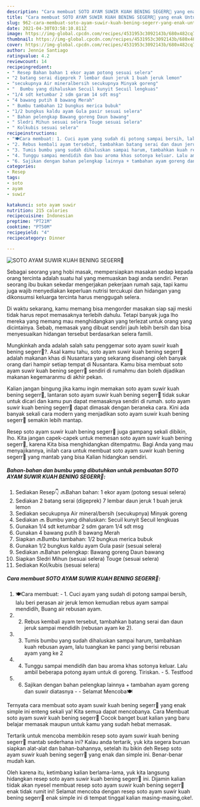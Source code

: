 ```yaml
---
description: "Cara membuat SOTO AYAM SUWIR KUAH BENING SEGERR🍲 yang enak Untuk Jualan"
title: "Cara membuat SOTO AYAM SUWIR KUAH BENING SEGERR🍲 yang enak Untuk Jualan"
slug: 962-cara-membuat-soto-ayam-suwir-kuah-bening-segerr-yang-enak-untuk-jualan
date: 2021-04-30T03:58:10.811Z
image: https://img-global.cpcdn.com/recipes/4531953c3092143b/680x482cq70/soto-ayam-suwir-kuah-bening-segerr🍲-foto-resep-utama.jpg
thumbnail: https://img-global.cpcdn.com/recipes/4531953c3092143b/680x482cq70/soto-ayam-suwir-kuah-bening-segerr🍲-foto-resep-utama.jpg
cover: https://img-global.cpcdn.com/recipes/4531953c3092143b/680x482cq70/soto-ayam-suwir-kuah-bening-segerr🍲-foto-resep-utama.jpg
author: Jennie Santiago
ratingvalue: 4.2
reviewcount: 14
recipeingredient:
- " Resep Bahan bahan 1 ekor ayam potong sesuai selera"
- "2 batang serai digeprek 7 lembar daun jeruk 1 buah jeruk lemon"
- "secukupnya Air mineralbersih secukupnya Minyak goreng"
- "  Bumbu yang dihaluskan Secuil kunyit Secuil lengkuas"
- "1/4 sdt ketumbar 2 sdm garam 14 sdt msg"
- "4 bawang putih 8 bawang Merah"
- " Bumbu tambahan 12 bungkus merica bubuk"
- "1/2 bungkus kaldu ayam Gula pasir sesuai selera"
- " Bahan pelengkap Bawang goreng Daun bawang"
- " Sledri Mihun sesuai selera Touge sesuai selera"
- " Kolkubis sesuai selera"
recipeinstructions:
- "🍽Cara membuat: 1. Cuci ayam yang sudah di potong sampai bersih, lalu beri perasan air jeruk lemon kemudian rebus ayam sampai mendidih, Buang air rebusan ayam."
- "2. Rebus kembali ayam tersebut, tambahkan batang serai dan daun jeruk sampai mendidih (rebusan ayam ke 2)."
- "3. Tumis bumbu yang sudah dihaluskan sampai harum, tambahkan kuah rebusan ayam, lalu tuangkan ke panci yang berisi rebusan ayam yang ke 2"
- "4. Tunggu sampai mendidih dan bau aroma khas sotonya keluar. Lalu ambil beberapa potong ayam untuk di goreng. Tiriskan.  5. Testfood"
- "6. Sajikan dengan bahan pelengkap lainnya + tambahan ayam goreng dan suwir diatasnya  Selamat Mencoba🍽"
categories:
- Resep
tags:
- soto
- ayam
- suwir

katakunci: soto ayam suwir 
nutrition: 215 calories
recipecuisine: Indonesian
preptime: "PT21M"
cooktime: "PT50M"
recipeyield: "4"
recipecategory: Dinner

---
```



![SOTO AYAM SUWIR KUAH BENING SEGERR🍲](https://img-global.cpcdn.com/recipes/4531953c3092143b/680x482cq70/soto-ayam-suwir-kuah-bening-segerr🍲-foto-resep-utama.jpg)

Sebagai seorang yang hobi masak, mempersiapkan masakan sedap kepada orang tercinta adalah suatu hal yang memuaskan bagi anda sendiri. Peran seorang ibu bukan sekedar mengerjakan pekerjaan rumah saja, tapi kamu juga wajib menyediakan keperluan nutrisi tercukupi dan hidangan yang dikonsumsi keluarga tercinta harus menggugah selera.

Di waktu  sekarang, kamu memang bisa mengorder masakan siap saji meski tidak harus repot memasaknya terlebih dahulu. Tetapi banyak juga lho mereka yang memang mau menghidangkan yang terlezat untuk orang yang dicintainya. Sebab, memasak yang dibuat sendiri jauh lebih bersih dan bisa menyesuaikan hidangan tersebut berdasarkan selera famili. 



Mungkinkah anda adalah salah satu penggemar soto ayam suwir kuah bening segerr🍲?. Asal kamu tahu, soto ayam suwir kuah bening segerr🍲 adalah makanan khas di Nusantara yang sekarang disenangi oleh banyak orang dari hampir setiap tempat di Nusantara. Kamu bisa membuat soto ayam suwir kuah bening segerr🍲 sendiri di rumahmu dan boleh dijadikan makanan kegemaranmu di akhir pekan.

Kalian jangan bingung jika kamu ingin memakan soto ayam suwir kuah bening segerr🍲, lantaran soto ayam suwir kuah bening segerr🍲 tidak sukar untuk dicari dan kamu pun dapat memasaknya sendiri di rumah. soto ayam suwir kuah bening segerr🍲 dapat dimasak dengan beraneka cara. Kini ada banyak sekali cara modern yang menjadikan soto ayam suwir kuah bening segerr🍲 semakin lebih mantap.

Resep soto ayam suwir kuah bening segerr🍲 juga gampang sekali dibikin, lho. Kita jangan capek-capek untuk memesan soto ayam suwir kuah bening segerr🍲, karena Kita bisa menghidangkan ditempatmu. Bagi Anda yang mau menyajikannya, inilah cara untuk membuat soto ayam suwir kuah bening segerr🍲 yang mantab yang bisa Kalian hidangkan sendiri.

<!--inarticleads1-->

##### Bahan-bahan dan bumbu yang dibutuhkan untuk pembuatan SOTO AYAM SUWIR KUAH BENING SEGERR🍲:

1. Sediakan  Resep👇 🔜Bahan bahan: 1 ekor ayam (potong sesuai selera)
1. Sediakan 2 batang serai (digeprek) 7 lembar daun jeruk 1 buah jeruk lemon
1. Sediakan secukupnya Air mineral/bersih (secukupnya) Minyak goreng
1. Sediakan  🔜 Bumbu yang dihaluskan: Secuil kunyit Secuil lengkuas
1. Gunakan 1/4 sdt ketumbar 2 sdm garam 1/4 sdt msg
1. Gunakan 4 bawang putih 8 bawang Merah
1. Siapkan  🔜Bumbu tambahan: 1/2 bungkus merica bubuk
1. Gunakan 1/2 bungkus kaldu ayam Gula pasir (sesuai selera)
1. Sediakan  🔜Bahan pelengkap: Bawang goreng Daun bawang
1. Siapkan  Sledri Mihun (sesuai selera) Touge (sesuai selera)
1. Sediakan  Kol/kubis (sesuai selera)




<!--inarticleads2-->

##### Cara membuat SOTO AYAM SUWIR KUAH BENING SEGERR🍲:

1. 🍽Cara membuat: - 1. Cuci ayam yang sudah di potong sampai bersih, lalu beri perasan air jeruk lemon kemudian rebus ayam sampai mendidih, Buang air rebusan ayam.
1. 2. Rebus kembali ayam tersebut, tambahkan batang serai dan daun jeruk sampai mendidih (rebusan ayam ke 2).
1. 3. Tumis bumbu yang sudah dihaluskan sampai harum, tambahkan kuah rebusan ayam, lalu tuangkan ke panci yang berisi rebusan ayam yang ke 2
1. 4. Tunggu sampai mendidih dan bau aroma khas sotonya keluar. Lalu ambil beberapa potong ayam untuk di goreng. Tiriskan.  - 5. Testfood
1. 6. Sajikan dengan bahan pelengkap lainnya + tambahan ayam goreng dan suwir diatasnya -  - Selamat Mencoba🍽




Ternyata cara membuat soto ayam suwir kuah bening segerr🍲 yang enak simple ini enteng sekali ya! Kita semua dapat mencobanya. Cara Membuat soto ayam suwir kuah bening segerr🍲 Cocok banget buat kalian yang baru belajar memasak maupun untuk kamu yang sudah hebat memasak.

Tertarik untuk mencoba membikin resep soto ayam suwir kuah bening segerr🍲 mantab sederhana ini? Kalau anda tertarik, yuk kita segera buruan siapkan alat-alat dan bahan-bahannya, setelah itu bikin deh Resep soto ayam suwir kuah bening segerr🍲 yang enak dan simple ini. Benar-benar mudah kan. 

Oleh karena itu, ketimbang kalian berlama-lama, yuk kita langsung hidangkan resep soto ayam suwir kuah bening segerr🍲 ini. Dijamin kalian tiidak akan nyesel membuat resep soto ayam suwir kuah bening segerr🍲 enak tidak rumit ini! Selamat mencoba dengan resep soto ayam suwir kuah bening segerr🍲 enak simple ini di tempat tinggal kalian masing-masing,oke!.

